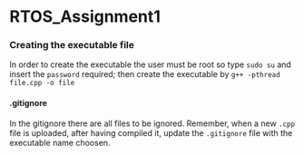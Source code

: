 # RTOS_Assignment1

### Creating the executable file
In order to create the executable the user must be root so type `sudo su` and insert the `password` required; then create the executable by `g++ -pthread file.cpp -o file`

#### .gitignore
In the gitignore there are all files to be ignored.
Remember, when a new `.cpp` file is uploaded, after having compiled it, update the `.gitignore` file with the executable name choosen.

